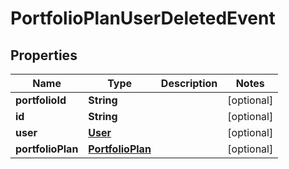 
# PortfolioPlanUserDeletedEvent

## Properties
Name | Type | Description | Notes
------------ | ------------- | ------------- | -------------
**portfolioId** | **String** |  |  [optional]
**id** | **String** |  |  [optional]
**user** | [**User**](User.md) |  |  [optional]
**portfolioPlan** | [**PortfolioPlan**](PortfolioPlan.md) |  |  [optional]



